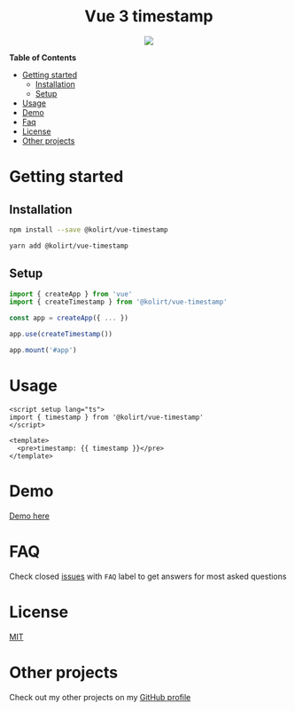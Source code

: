 <h1 align="center">Vue 3 timestamp</h1>

<p align="center">
  <img src="https://img.shields.io/static/v1?label=Made%20with&message=VueJS&color=limegreen&style=for-the-badge&logo=vue.js" />
</p>


**Table of Contents**

- [Getting started](#getting-started)
  - [Installation](#installation)
  - [Setup](#setup)
- [Usage](#usage)
- [Demo](#demo)
- [Faq](#faq)
- [License](#license)
- [Other projects](#other-projects)

# Getting started

## Installation
```bash
npm install --save @kolirt/vue-timestamp

yarn add @kolirt/vue-timestamp
```

## Setup
```javascript
import { createApp } from 'vue'
import { createTimestamp } from '@kolirt/vue-timestamp'

const app = createApp({ ... })

app.use(createTimestamp())

app.mount('#app')
```


# Usage
```vue
<script setup lang="ts">
import { timestamp } from '@kolirt/vue-timestamp'
</script>

<template>
  <pre>timestamp: {{ timestamp }}</pre>
</template>
```


# Demo

[Demo here](https://kolirt.github.io/vue-timestamp/)


# FAQ

Check closed [issues](https://github.com/kolirt/vue-timestamp/issues) with `FAQ` label to get answers for most asked
questions


# License

[MIT](https://github.com/kolirt/vue-timestamp/blob/master/LICENSE)


# Other projects

Check out my other projects on my [GitHub profile](https://github.com/kolirt)